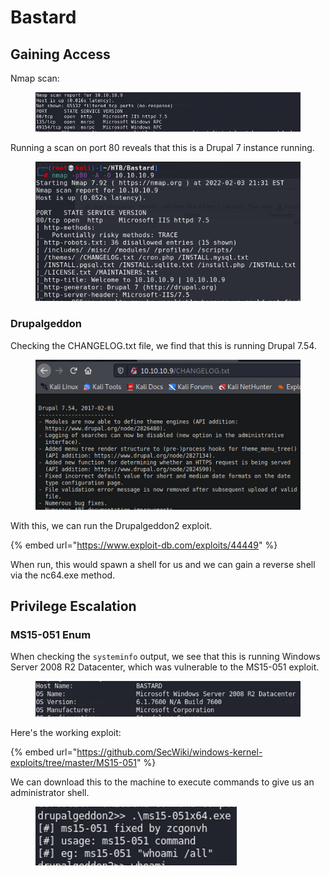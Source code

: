 # Bastard

## Gaining Access

Nmap scan:

<figure><img src="../../../.gitbook/assets/image (45).png" alt=""><figcaption></figcaption></figure>

Running a scan on port 80 reveals that this is a Drupal 7 instance running.

<figure><img src="../../../.gitbook/assets/image (5).png" alt=""><figcaption></figcaption></figure>

### Drupalgeddon

Checking the CHANGELOG.txt file, we find that this is running Drupal 7.54.

<figure><img src="../../../.gitbook/assets/image (18).png" alt=""><figcaption></figcaption></figure>

With this, we can run the Drupalgeddon2 exploit.

{% embed url="https://www.exploit-db.com/exploits/44449" %}

When run, this would spawn a shell for us and we can gain a reverse shell via the nc64.exe method.

## Privilege Escalation

### MS15-051 Enum

When checking the `systeminfo` output, we see that this is running Windows Server 2008 R2 Datacenter, which was vulnerable to the MS15-051 exploit.

<figure><img src="../../../.gitbook/assets/image (2).png" alt=""><figcaption></figcaption></figure>

Here's the working exploit:

{% embed url="https://github.com/SecWiki/windows-kernel-exploits/tree/master/MS15-051" %}

We can download this to the machine to execute commands to give us an administrator shell.

<figure><img src="../../../.gitbook/assets/image (10).png" alt=""><figcaption></figcaption></figure>
